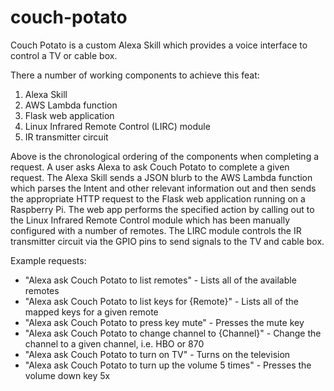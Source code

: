 # couch-potato

Couch Potato is a custom Alexa Skill which provides a voice interface to control a TV or cable box.

There a number of working components to achieve this feat:  
1. Alexa Skill  
2. AWS Lambda function  
3. Flask web application  
4. Linux Infrared Remote Control (LIRC) module  
5. IR transmitter circuit 

Above is the chronological ordering of the components when completing a request. A user asks Alexa to ask Couch Potato to complete a given request. The Alexa Skill sends a JSON blurb to the AWS Lambda function which parses the Intent and other relevant information out and then sends the appropriate HTTP request to the Flask web application running on a Raspberry Pi. The web app performs the specified action by calling out to the Linux Infrared Remote Control module which has been manually configured with a number of remotes. The LIRC module controls the IR transmitter circuit via the GPIO pins to send signals to the TV and cable box.

Example requests:
- "Alexa ask Couch Potato to list remotes" - Lists all of the available remotes
- "Alexa ask Couch Potato to list keys for {Remote}" - Lists all of the mapped keys for a given remote
- "Alexa ask Couch Potato to press key mute" - Presses the mute key
- "Alexa ask Couch Potato to change channel to {Channel}" - Change the channel to a given channel, i.e. HBO or 870
- "Alexa ask Couch Potato to turn on TV" - Turns on the television
- "Alexa ask Couch Potato to turn up the volume 5 times" - Presses the volume down key 5x


